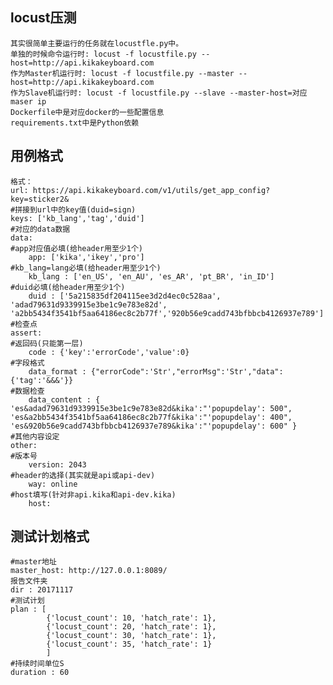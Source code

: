 ## locust压测
    其实很简单主要运行的任务就在locustfle.py中。
    单独的时候命令运行时: locust -f locustfile.py --host=http://api.kikakeyboard.com
    作为Master机运行时: locust -f locustfile.py --master --host=http://api.kikakeyboard.com
    作为Slave机运行时: locust -f locustfile.py --slave --master-host=对应maser ip
    Dockerfile中是对应docker的一些配置信息
    requirements.txt中是Python依赖
## 用例格式
    格式：
    url: https://api.kikakeyboard.com/v1/utils/get_app_config?key=sticker2&
    #拼接到url中的key值(duid=sign)
    keys: ['kb_lang','tag','duid']
    #对应的data数据
    data:
    #app对应值必填(给header用至少1个)
        app: ['kika','ikey','pro']
    #kb_lang=lang必填(给header用至少1个)
        kb_lang : ['en_US', 'en_AU', 'es_AR', 'pt_BR', 'in_ID']
    #duid必填(给header用至少1个)
        duid : ['5a215835df204115ee3d2d4ec0c528aa', 'adad79631d9339915e3be1c9e783e82d', 'a2bb5434f3541bf5aa64186ec8c2b77f','920b56e9cadd743bfbbcb4126937e789']
    #检查点
    assert:
    #返回码(只能第一层)
        code : {'key':'errorCode','value':0}
    #字段格式
        data_format : {"errorCode":'Str',"errorMsg":'Str',"data":{'tag':'&&&'}}
    #数据检查
        data_content : { 'es&adad79631d9339915e3be1c9e783e82d&kika':"'popupdelay': 500", 'es&a2bb5434f3541bf5aa64186ec8c2b77f&kika':"'popupdelay': 400", 'es&920b56e9cadd743bfbbcb4126937e789&kika':"'popupdelay': 600" }
    #其他内容设定
    other:
    #版本号
        version: 2043
    #header的选择(其实就是api或api-dev)
        way: online
    #host填写(针对非api.kika和api-dev.kika)
        host:
## 测试计划格式
    #master地址
    master_host: http://127.0.0.1:8089/
    报告文件夹
    dir : 20171117
    #测试计划
    plan : [
            {'locust_count': 10, 'hatch_rate': 1},
            {'locust_count': 20, 'hatch_rate': 1},
            {'locust_count': 30, 'hatch_rate': 1},
            {'locust_count': 35, 'hatch_rate': 1}
            ]
    #持续时间单位S
    duration : 60
